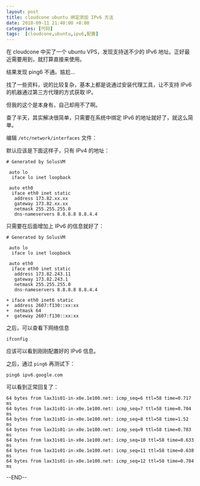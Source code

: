 ```yaml
---
layout: post
title: cloudcone ubuntu 绑定添加 IPv6 方法
date: 2018-09-11 21:40:00 +8:00
categories: [代码]
tags:  [cloudcone,ubuntu,ipv6,配置]
---
```


在 cloudcone 中买了一个 ubuntu VPS，发现支持送不少的 IPv6 地址。正好最近需要用到，就打算直接来使用。

结果发现 ping6 不通。尴尬...

找了一些资料，说的比较复杂，基本上都是说通过安装代理工具，让不支持 IPv6 的机器通过第三方代理的方式获取 IP。

但我的这个是本身有，自己却用不了啊。

查了半天，其实解决很简单，只需要在系统中绑定 IPv6 的地址就好了，就这么简单。

编辑 `/etc/network/interfaces` 文件：

默认应该是下面这样子，只有 IPv4 的地址：

```
# Generated by SolusVM

 auto lo
  iface lo inet loopback

 auto eth0
  iface eth0 inet static
   address 173.82.xx.xx
   gateway 173.82.xx.xx
   netmask 255.255.255.0
   dns-nameservers 8.8.8.8 8.8.4.4
```

只需要在后面增加上 IPv6 的信息就好了：

```
# Generated by SolusVM

 auto lo
  iface lo inet loopback

 auto eth0
  iface eth0 inet static
   address 173.82.243.11
   gateway 173.82.243.1
   netmask 255.255.255.0
   dns-nameservers 8.8.8.8 8.8.4.4

+ iface eth0 inet6 static
+  address 2607:f130::xx:xx
+  netmask 64
+  gateway 2607:f130::xx:xx
```

之后，可以查看下网络信息

```
ifconfig
```

应该可以看到刚刚配置好的 IPv6 信息。

之后，通过 `ping6` 再测试下：

```
ping6 ipv6.google.com
```

可以看到正常回复了：

```
64 bytes from lax31s01-in-x0e.1e100.net: icmp_seq=6 ttl=58 time=0.717 ms
64 bytes from lax31s01-in-x0e.1e100.net: icmp_seq=7 ttl=58 time=0.704 ms
64 bytes from lax31s01-in-x0e.1e100.net: icmp_seq=8 ttl=58 time=1.52 ms
64 bytes from lax31s01-in-x0e.1e100.net: icmp_seq=9 ttl=58 time=0.783 ms
64 bytes from lax31s01-in-x0e.1e100.net: icmp_seq=10 ttl=58 time=0.633 ms
64 bytes from lax31s01-in-x0e.1e100.net: icmp_seq=11 ttl=58 time=0.638 ms
64 bytes from lax31s01-in-x0e.1e100.net: icmp_seq=12 ttl=58 time=0.784 ms
```

--END--
